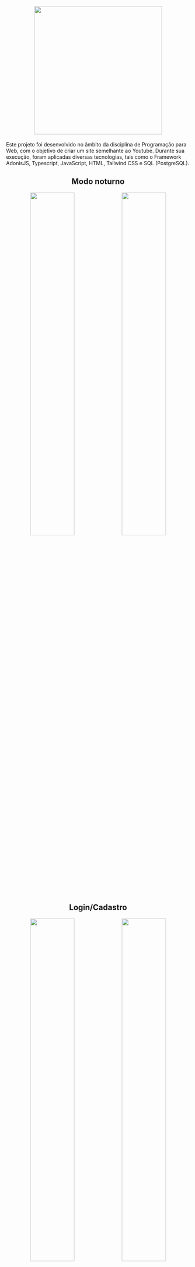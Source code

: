 <div align="center">

<h1> 
  <img src="./docs/BemTV.png" width="350px"/>
</h1>

</div>

  Este projeto foi desenvolvido no âmbito da disciplina de Programação para Web, com o objetivo de criar um site semelhante ao Youtube. Durante sua execução, foram aplicadas diversas tecnologias, tais como o Framework AdonisJS, Typescript, JavaScript, HTML, Tailwind CSS e SQL (PostgreSQL).



<div align="center">

## Modo noturno

<img src="./docs/home_light.png" style="max-width:512px" width="49%"/>
<img src="./docs/home_dark.png" style="max-width:512px" width="49%"/>

</div>

<div align="center">

## Login/Cadastro

<img src="./docs/login.png" style="max-width:512px" width="49%"/>
<img src="./docs/cadastro.png" style="max-width:512px" width="49%"/>

</div>

<div align="center">

## Telas responsivas

<img src="./docs/home_mobile1.png" style="max-height:512px" height="49%"/>
<img src="./docs/home_mobile2.png" style="max-height:512px" height="49%"/>

<img src="./docs/home_mobile3.png" style="max-height:512px" height="49%"/>
<img src="./docs/home_mobile4.png" style="max-height:512px" height="49%"/>

<img src="./docs/home_mobile5.png" style="max-height:512px" height="49%"/>
<img src="./docs/assistir_video.png" style="max-height:512px" height="49%"/>


</div>
